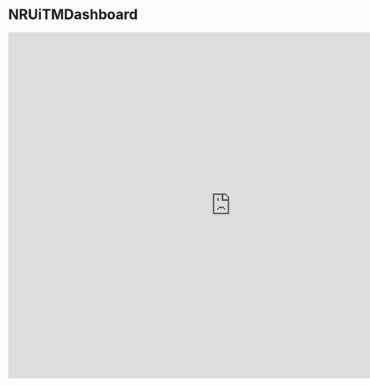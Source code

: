 # NRUiTMDashboard

<iframe width="900" height="700" src="https://datastudio.google.com/embed/reporting/1S0weUqn1mbFVksa9XUm4WggqQi7Qtj2f/page/EF6o" frameborder="0" style="border:0" allowfullscreen></iframe>
